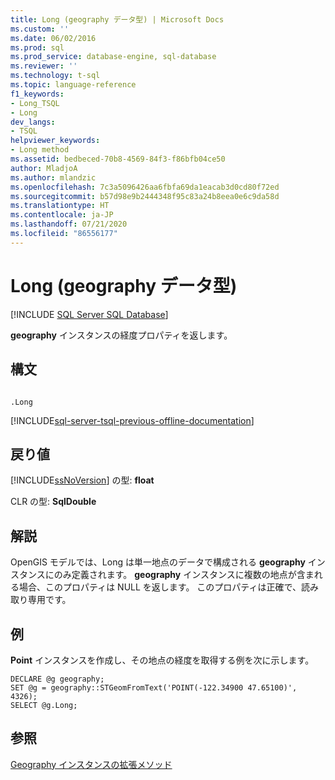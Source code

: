 ```yaml
---
title: Long (geography データ型) | Microsoft Docs
ms.custom: ''
ms.date: 06/02/2016
ms.prod: sql
ms.prod_service: database-engine, sql-database
ms.reviewer: ''
ms.technology: t-sql
ms.topic: language-reference
f1_keywords:
- Long_TSQL
- Long
dev_langs:
- TSQL
helpviewer_keywords:
- Long method
ms.assetid: bedbeced-70b8-4569-84f3-f86bfb04ce50
author: MladjoA
ms.author: mlandzic
ms.openlocfilehash: 7c3a5096426aa6fbfa69da1eacab3d0cd80f72ed
ms.sourcegitcommit: b57d98e9b2444348f95c83a24b8eea0e6c9da58d
ms.translationtype: HT
ms.contentlocale: ja-JP
ms.lasthandoff: 07/21/2020
ms.locfileid: "86556177"
---
```

# <a name="long-geography-data-type"></a>Long (geography データ型)
[!INCLUDE [SQL Server SQL Database](../../includes/applies-to-version/sql-asdb.md)]

  **geography** インスタンスの経度プロパティを返します。  
  
## <a name="syntax"></a>構文  
  
```  
  
.Long  
```  

[!INCLUDE[sql-server-tsql-previous-offline-documentation](../../includes/sql-server-tsql-previous-offline-documentation.md)]

## <a name="return-value"></a>戻り値  
 [!INCLUDE[ssNoVersion](../../includes/ssnoversion-md.md)] の型: **float**  
  
 CLR の型: **SqlDouble**  
  
## <a name="remarks"></a>解説  
 OpenGIS モデルでは、Long は単一地点のデータで構成される **geography** インスタンスにのみ定義されます。 **geography** インスタンスに複数の地点が含まれる場合、このプロパティは NULL を返します。 このプロパティは正確で、読み取り専用です。  
  
## <a name="examples"></a>例  
 **Point** インスタンスを作成し、その地点の経度を取得する例を次に示します。  
  
```  
DECLARE @g geography;  
SET @g = geography::STGeomFromText('POINT(-122.34900 47.65100)', 4326);  
SELECT @g.Long;  
```  
  
## <a name="see-also"></a>参照  
 [Geography インスタンスの拡張メソッド](../../t-sql/spatial-geography/extended-methods-on-geography-instances.md)  
  
  

